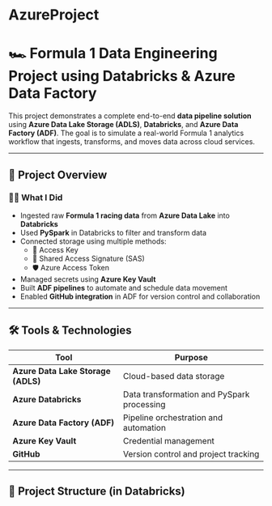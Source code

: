 # AzureProject
# 🏎️ Formula 1 Data Engineering Project using Databricks & Azure Data Factory

This project demonstrates a complete end-to-end **data pipeline solution** using **Azure Data Lake Storage (ADLS)**, **Databricks**, and **Azure Data Factory (ADF)**. The goal is to simulate a real-world Formula 1 analytics workflow that ingests, transforms, and moves data across cloud services.

---

## 🚀 Project Overview

### 👨‍💻 What I Did
- Ingested raw **Formula 1 racing data** from **Azure Data Lake** into **Databricks**
- Used **PySpark** in Databricks to filter and transform data
- Connected storage using multiple methods:
  - 🔑 Access Key
  - 🔐 Shared Access Signature (SAS)
  - 🛡️ Azure Access Token
- Managed secrets using **Azure Key Vault**
- Built **ADF pipelines** to automate and schedule data movement
- Enabled **GitHub integration** in ADF for version control and collaboration

---

## 🛠️ Tools & Technologies

| Tool | Purpose |
|------|---------|
| **Azure Data Lake Storage (ADLS)** | Cloud-based data storage |
| **Azure Databricks** | Data transformation and PySpark processing |
| **Azure Data Factory (ADF)** | Pipeline orchestration and automation |
| **Azure Key Vault** | Credential management |
| **GitHub** | Version control and project tracking |

---

## 📂 Project Structure (in Databricks)


